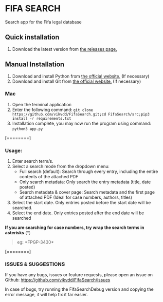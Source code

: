 # FIFA SEARCH 
Search app for the Fifa legal database

## Quick installation 

1. Download the latest version from [the releases page.](https://github.com/vikvdd/FifaSearch/releases/)

## Manual Installation

1. Download  and install Python from [the official website.](https://www.python.org/) (If necessary)
2. Download and install Git from [the official website.](https://git-scm.com/downloads) (If necessary)

### Mac
1. Open the terminal application
2. Enter the following command: `git clone https://github.com/vikvdd/FifaSearch.git;cd FifaSearch/src;pip3 install -r requirements.txt`
3. Installation complete, you may now run the program using command: `python3 app.py`

[========]


### Usage:
1. Enter search term/s.
2. Select a search mode from the dropdown menu:
    - Full search (default): Search through every entry, including the entire contents of the attached PDF
    - Only search metadata: Only search the entry metadata (title, date posted) 
    - Search metadata & cover page: Search metadata and the first page of attached PDF (Ideal for case numbers, authors, titles)
3. Select the start date. Only entries posted before the start date will be searched.
4. Select the end date. Only entries posted after the end date will be searched


**If you are searching for case numbers, try wrap the search terms in asterisks** (*)
> eg: \*FPGP-3430\*

[========]

### ISSUES & SUGGESTIONS
If you have any bugs, issues or feature requests, please open an issue on Github:
https://github.com/vikvdd/FifaSearch/issues

In case of bugs, try running the FifaSearchDebug version and copying the error message, it will help fix it far easier.
